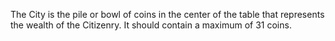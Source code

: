 The City is the pile or bowl of coins in the center of the table that represents the wealth of the Citizenry. It should contain a maximum of 31 coins.